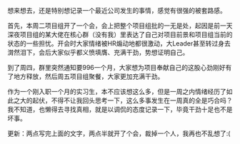 想来想去，还是特别想记录一个最近公司发生的事情，感觉有很强的被套路感。

首先，本周二项目组开了一个会，会上把整个项目组批的一无是处，起因是前一天深夜项目组的某大佬在核心群（没有我）里表达了自己对项目前景和项目组当前的状态的一些担忧。开会时大家情绪被HR煽动地都很激动，大Leader甚至转过身去潸然泪下，会后大家似乎都义愤填膺、充满干劲，势想证明自己。

到了周四，群里突然通知要996一个月，大家想为项目奉献自己的这股心劲刚好有了地方释放，然后周五项目组聚餐，大家更加充满干劲。

作为一个刚入职一个月的实习生，本不应该想这么多，但是一周之内情绪经历了如此之大的起伏，不得不让我回头思考一下，这么多事发生在一周真的全是巧合吗？我不知道，也懒得去寻找真相，就是以调侃的态度记录一下，毕竟干劲十足也不是坏事。

更新：两点写完上面的文字，两点半就开了个会，裁掉一个人，我再也不乱想了:(